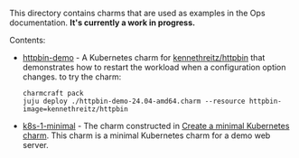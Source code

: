 This directory contains charms that are used as examples in the Ops documentation. **It's currently a work in progress.**

Contents:

- [httpbin-demo](httpbin-demo) - A Kubernetes charm for [kennethreitz/httpbin](https://github.com/kennethreitz/httpbin) that demonstrates how to restart the workload when a configuration option changes. to try the charm:

    ```
    charmcraft pack
    juju deploy ./httpbin-demo-24.04-amd64.charm --resource httpbin-image=kennethreitz/httpbin
    ```

- [k8s-1-minimal](k8s-1-minimal) - The charm constructed in [Create a minimal Kubernetes charm](https://ops.readthedocs.io/en/latest/tutorial/from-zero-to-hero-write-your-first-kubernetes-charm/create-a-minimal-kubernetes-charm.html). This charm is a minimal Kubernetes charm for a demo web server.
